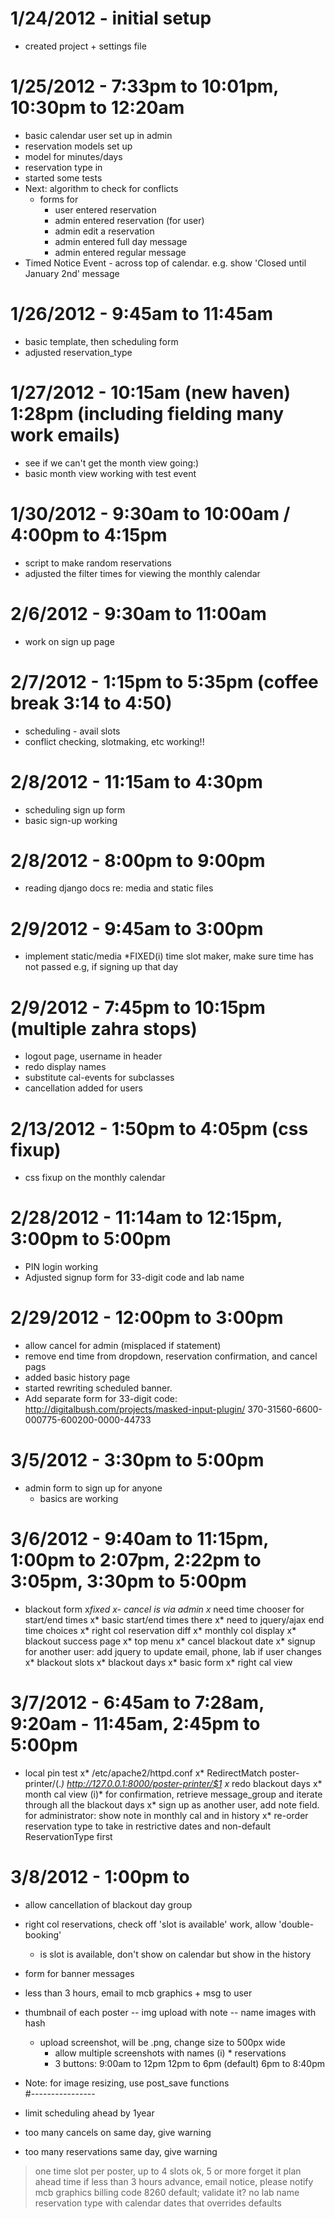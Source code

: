 # 1/24/2012 - initial setup
* created project + settings file

# 1/25/2012 - 7:33pm to 10:01pm, 10:30pm to 12:20am
* basic calendar user set up in admin 
* reservation models set up
* model for minutes/days
* reservation type in
* started some tests
* Next: algorithm to check for conflicts
	* forms for
		* user entered reservation
		* admin entered reservation (for user)
		* admin edit a reservation
		* admin entered full day message
		* admin entered regular message
* Timed Notice Event - across top of calendar.  e.g. show 'Closed until January 2nd' message

# 1/26/2012 - 9:45am to 11:45am
* basic template, then scheduling form
* adjusted reservation_type

# 1/27/2012 - 10:15am (new haven) 1:28pm	(including fielding many work emails)
* see if we can't get the month view going:)
* basic month view working with test event

# 1/30/2012 - 9:30am to 10:00am / 4:00pm to 4:15pm
* script to make random reservations
* adjusted the filter times for viewing the monthly calendar

# 2/6/2012 - 9:30am to 11:00am
* work on sign up page

# 2/7/2012 - 1:15pm to 5:35pm (coffee break 3:14 to 4:50)
* scheduling - avail slots
* conflict checking, slotmaking, etc working!!

# 2/8/2012 - 11:15am to 4:30pm
* scheduling sign up form
* basic sign-up working

# 2/8/2012 - 8:00pm to 9:00pm
* reading django docs re: media and static files

# 2/9/2012 - 9:45am to 3:00pm
* implement static/media
*FIXED(i) time slot maker, make sure time has not passed e.g, if signing up that day

# 2/9/2012 - 7:45pm to 10:15pm (multiple zahra stops)
* logout page, username in header
* redo display names
* substitute cal-events for subclasses
* cancellation added for users

# 2/13/2012 - 1:50pm to 4:05pm (css fixup)
* css fixup on the monthly calendar

# 2/28/2012 - 11:14am to 12:15pm, 3:00pm to 5:00pm
* PIN login working
* Adjusted signup form for 33-digit code and lab name

# 2/29/2012 - 12:00pm to 3:00pm
* allow cancel for admin (misplaced if statement)
* remove end time from dropdown, reservation confirmation, and cancel pags
* added basic history page
* started rewriting scheduled banner.
* Add separate form for 33-digit code: http://digitalbush.com/projects/masked-input-plugin/
370-31560-6600-000775-600200-0000-44733

# 3/5/2012 - 3:30pm to 5:00pm
* admin form to sign up for anyone
    * basics are working

# 3/6/2012 - 9:40am to 11:15pm, 1:00pm to 2:07pm, 2:22pm to 3:05pm, 3:30pm to 5:00pm
* blackout form
    x*fixed x- cancel is via admin
    x* need time chooser for start/end times
    x* basic start/end times there
    x* need to jquery/ajax end time choices
    x* right col reservation diff
    x* monthly col display
x* blackout success page
x* top menu
x* cancel blackout date
x* signup for another user: add jquery to update email, phone, lab if user changes
x* blackout slots
x* blackout days
    x* basic form
    x* right cal view

# 3/7/2012 - 6:45am to 7:28am, 9:20am - 11:45am, 2:45pm to 5:00pm
* local pin test
    x* /etc/apache2/httpd.conf
    x* RedirectMatch poster-printer/(.*) http://127.0.0.1:8000/poster-printer/$1
x* redo blackout days
	x* month cal view
(i)* for confirmation, retrieve message_group and iterate through all the blackout days
x* sign up as another user, add note field. for administrator: show note in monthly cal and in history
x* re-order reservation type to take in restrictive dates and non-default ReservationType first

# 3/8/2012 - 1:00pm to 

* allow cancellation of blackout day group
* right col reservations, check off 'slot is available' work, allow 'double-booking'  
    * is slot is available, don't show on calendar but show in the history
* form for banner messages
* less than 3 hours, email to mcb graphics + msg to user
* thumbnail of each poster -- img upload with note -- name images with hash
    * upload screenshot, will be .png, change size to 500px wide
        * allow multiple screenshots with names
(i) * reservations 
        * 3 buttons: 
            9:00am to 12pm
            12pm to 6pm (default)
            6pm to 8:40pm
* Note: for image resizing, use post_save functions            
#----------------    

* limit scheduling ahead by 1year
* too many cancels on same day, give warning
* too many reservations same day, give warning



> one time slot per poster, up to 4 slots ok, 5 or more forget it
> plan ahead time 
> if less than 3 hours advance, email notice, please notify mcb graphics
> billing code 8260 default; validate it?
> no lab name
> reservation type with calendar dates that overrides defaults

